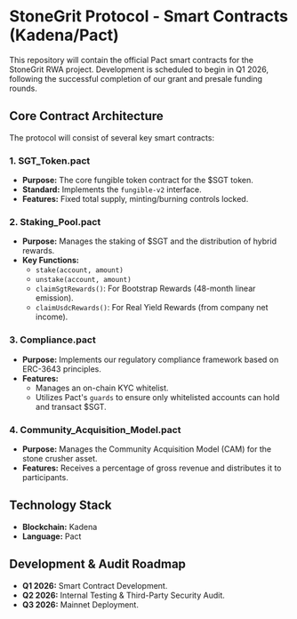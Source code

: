 # StoneGrit Protocol - Smart Contracts (Kadena/Pact)

This repository will contain the official Pact smart contracts for the StoneGrit RWA project. Development is scheduled to begin in Q1 2026, following the successful completion of our grant and presale funding rounds.

## Core Contract Architecture

The protocol will consist of several key smart contracts:

### 1. SGT_Token.pact
- **Purpose:** The core fungible token contract for the $SGT token.
- **Standard:** Implements the `fungible-v2` interface.
- **Features:** Fixed total supply, minting/burning controls locked.

### 2. Staking_Pool.pact
- **Purpose:** Manages the staking of $SGT and the distribution of hybrid rewards.
- **Key Functions:**
  - `stake(account, amount)`
  - `unstake(account, amount)`
  - `claimSgtRewards()`: For Bootstrap Rewards (48-month linear emission).
  - `claimUsdcRewards()`: For Real Yield Rewards (from company net income).

### 3. Compliance.pact
- **Purpose:** Implements our regulatory compliance framework based on ERC-3643 principles.
- **Features:**
  - Manages an on-chain KYC whitelist.
  - Utilizes Pact's `guards` to ensure only whitelisted accounts can hold and transact $SGT.

### 4. Community_Acquisition_Model.pact
- **Purpose:** Manages the Community Acquisition Model (CAM) for the stone crusher asset.
- **Features:** Receives a percentage of gross revenue and distributes it to participants.

## Technology Stack
- **Blockchain:** Kadena
- **Language:** Pact

## Development & Audit Roadmap
- **Q1 2026:** Smart Contract Development.
- **Q2 2026:** Internal Testing & Third-Party Security Audit.
- **Q3 2026:** Mainnet Deployment.
